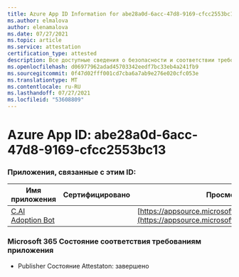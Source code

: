 ```yaml
---
title: Azure App ID Information for abe28a0d-6acc-47d8-9169-cfcc2553bc13
ms.author: elmalova
author: elenamalova
ms.date: 07/27/2021
ms.topic: article
ms.service: attestation
certification_type: attested
description: Все доступные сведения о безопасности и соответствии требованиям для abe28a0d-6acc-47d8-9169-cfcc2553bc13.
ms.openlocfilehash: d06977962adad45703342eedf7bc33eb4a241fb9
ms.sourcegitcommit: 0f47d02fff001cd7cba6a7ab9e276e020cfc053e
ms.translationtype: MT
ms.contentlocale: ru-RU
ms.lasthandoff: 07/27/2021
ms.locfileid: "53608809"
---
```

# <a name="azure-app-id-abe28a0d-6acc-47d8-9169-cfcc2553bc13"></a>Azure App ID: abe28a0d-6acc-47d8-9169-cfcc2553bc13


### <a name="apps-associated-with-this-id"></a>Приложения, связанные с этим ID:
| **Имя приложения** | **Сертифицировано** | **Просмотр в AppSource** |
|--------------|---------------|-----------------------|
| [C.AI Adoption Bot](https://docs.microsoft.com/microsoft-365-app-certification/forward/WA200002633) |  | [https://appsource.microsoft.com/product/office/WA200002633](https://appsource.microsoft.com/product/office/WA200002633) |

### <a name="microsoft-365-app-compliance-status"></a>Microsoft 365 Состояние соответствия требованиям приложения
- Publisher Состояние Attestaton: завершено
